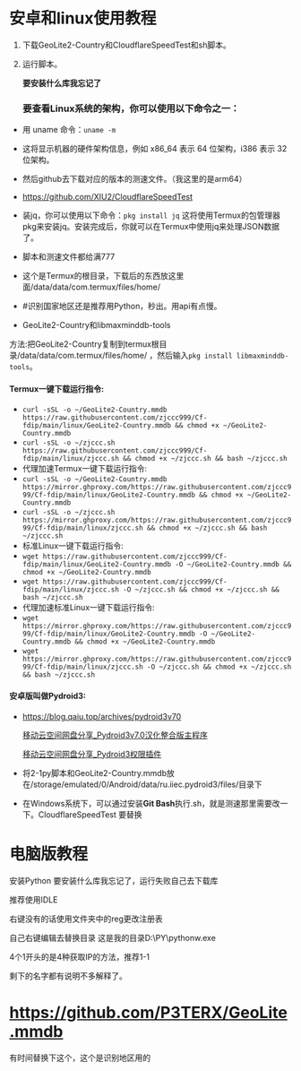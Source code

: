 # 安卓和linux使用教程
1. 下载GeoLite2-Country和CloudflareSpeedTest和sh脚本。 

2. 运行脚本。

   **要安装什么库我忘记了**

   ### 要查看Linux系统的架构，你可以使用以下命令之一：

- 用 uname 命令：`uname -m`
- 这将显示机器的硬件架构信息，例如 x86_64 表示 64 位架构，i386 表示 32 位架构。
- 然后github去下载对应的版本的测速文件。（我这里的是arm64）
- https://github.com/XIU2/CloudflareSpeedTest

- 装jq，你可以使用以下命令：`pkg install jq`
  这将使用Termux的包管理器pkg来安装jq。安装完成后，你就可以在Termux中使用jq来处理JSON数据了。

- 脚本和测速文件都给满777
- 这个是Termux的根目录，下载后的东西放这里面/data/data/com.termux/files/home/
- #识别国家地区还是推荐用Python，秒出。用api有点慢。
- GeoLite2-Country和libmaxminddb-tools

方法:把GeoLite2-Country复制到termux根目录/data/data/com.termux/files/home/ ，然后输入`pkg install libmaxminddb-tools`。

#### Termux一键下载运行指令:

- `curl -sSL -o ~/GeoLite2-Country.mmdb https://raw.githubusercontent.com/zjccc999/Cf-fdip/main/linux/GeoLite2-Country.mmdb && chmod +x ~/GeoLite2-Country.mmdb`
- `curl -sSL -o ~/zjccc.sh https://raw.githubusercontent.com/zjccc999/Cf-fdip/main/linux/zjccc.sh && chmod +x ~/zjccc.sh && bash ~/zjccc.sh`
- 代理加速Termux一键下载运行指令:
- `curl -sSL -o ~/GeoLite2-Country.mmdb https://mirror.ghproxy.com/https://raw.githubusercontent.com/zjccc999/Cf-fdip/main/linux/GeoLite2-Country.mmdb && chmod +x ~/GeoLite2-Country.mmdb`
- `curl -sSL -o ~/zjccc.sh https://mirror.ghproxy.com/https://raw.githubusercontent.com/zjccc999/Cf-fdip/main/linux/zjccc.sh && chmod +x ~/zjccc.sh && bash ~/zjccc.sh`
- 标准Linux一键下载运行指令:
- `wget https://raw.githubusercontent.com/zjccc999/Cf-fdip/main/linux/GeoLite2-Country.mmdb -O ~/GeoLite2-Country.mmdb && chmod +x ~/GeoLite2-Country.mmdb`
- `wget https://raw.githubusercontent.com/zjccc999/Cf-fdip/main/linux/zjccc.sh -O ~/zjccc.sh && chmod +x ~/zjccc.sh && bash ~/zjccc.sh`
- 代理加速标准Linux一键下载运行指令:
- `wget https://mirror.ghproxy.com/https://raw.githubusercontent.com/zjccc999/Cf-fdip/main/linux/GeoLite2-Country.mmdb -O ~/GeoLite2-Country.mmdb && chmod +x ~/GeoLite2-Country.mmdb`
- `wget https://mirror.ghproxy.com/https://raw.githubusercontent.com/zjccc999/Cf-fdip/main/linux/zjccc.sh -O ~/zjccc.sh && chmod +x ~/zjccc.sh && bash ~/zjccc.sh`

#### 安卓版叫做Pydroid3:

- https://blog.qaiu.top/archives/pydroid3v70

  [移动云空间网盘分享_Pydroid3v7.0汉化整合版主程序](https://www.ecpan.cn/web/#/yunpanProxy?path=%2F%23%2Fdrive%2Foutside&data=6e482b26b7355ce276ff53e58b77d03aE&isShare=1)

  [移动云空间网盘分享_Pydroid3权限插件](https://www.ecpan.cn/web/#/yunpanProxy?path=%2F%23%2Fdrive%2Foutside&data=e7f868d1d5c5f6661de9f7a0e558c892efCU&isShare=1)

  

- 将2-1py脚本和GeoLite2-Country.mmdb放在/storage/emulated/0/Android/data/ru.iiec.pydroid3/files/目录下

- 在Windows系统下，可以通过安装**Git Bash**执行.sh，就是测速那里需要改一下。CloudflareSpeedTest 要替换


# 电脑版教程
安装Python
要安装什么库我忘记了，运行失败自己去下载库

推荐使用IDLE

右键没有的话使用文件夹中的reg更改注册表

自己右键编辑去替换目录   这是我的目录D:\\PY\\pythonw.exe

4个1开头的是4种获取IP的方法，推荐1-1

剩下的名字都有说明不多解释了。

# https://github.com/P3TERX/GeoLite.mmdb

有时间替换下这个，这个是识别地区用的

